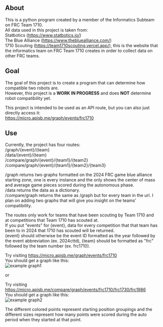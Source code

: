 ## About
This is a python program created by a member of the Informatics Subteam on FRC Team 1710. \
All data used in this project is taken from:\
Statbotics (https://www.statbotics.io/) \
The Blue Alliance (https://www.thebluealliance.com/) \
1710 Scouting (https://team1710scouting.vercel.app/), this is the website that the informatics team on FRC Team 1710 creates in order to collect data on other FRC teams.

## Goal
The goal of this project is to create a program that can determine how compatible two robots are.\
However, this project is a **WORK IN PROGRESS** and does **NOT** determine robot compatibility yet.

This project is intended to be used as an API route, but you can also just directly access it:\
https://micro.apisb.me/graph/events/frc1710

## Use
Currently, the project has four routes:\
/graph/{event}/{team} \
/data/{event}/{team} \
/compare/graph/{event}/{team1}/{team2} \
/compare/graph/{event}/{team1}/{team2}/{team3}

/graph returns two graphs formatted on the 2024 FRC game blue alliance starting zone, one is every instance and the only shows the center of mass and average game pieces scored during the autonomous phase.\
/data returns the data as a dictionary. \
/compare/graph returns the same as /graph but for every team in the url. I plan on adding two graphs that will give you insight on the teams' compatibility.

The routes only work for teams that have been scouting by Team 1710 and at competitions that Team 1710 has scouted at.\
If you put "events" for {event}, data for every competition that that team has been to in 2024 that 1710 has scouted will be returned.\
{event} should otherwise be the event ID formatted as the year followed by the event abbreviation (ex. 2024cttd), {team} should be formatted as "frc" followed by the team number (ex. frc1710).

Try visiting https://micro.apisb.me/graph/events/frc1710 \
You should get a graph like this:\
![example graph1](https://micro.apisb.me/graph/events/frc1710)

or

Try visiting https://micro.apisb.me/compare/graph/events/frc1710/frc1730/frc1986 \
You should get a graph like this:\
![example graph2](https://micro.apisb.me/compare/graph/events/frc1710/frc1730/frc1986)

The different colored points represent starting position groupings and the different sizes represent how many points were scored during the auto period when they started at that point.
